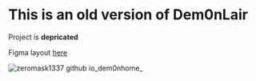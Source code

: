 # This is an old version of Dem0nLair

Project is **depricated**

Figma layout [here](https://www.figma.com/file/9ro1foj4Svqg1rzH2rEvAQ/Dem0nizer-home?node-id=0%3A1)

![zeromask1337 github io_dem0nhome_](https://user-images.githubusercontent.com/22420621/117802287-f827e980-b25d-11eb-8d91-98c602cd6264.png)
